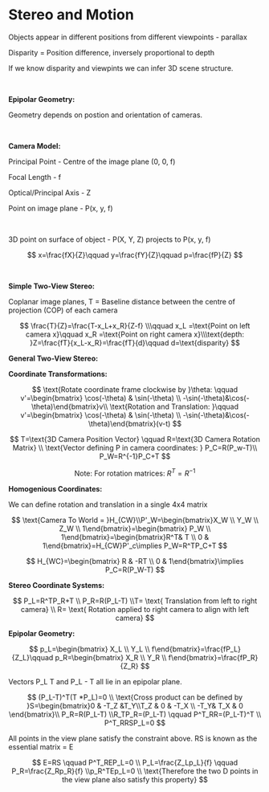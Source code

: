 # Stereo and Motion
Objects appear in different positions from different viewpoints - parallax

Disparity = Position difference, inversely proportional to depth

If we know disparity and viewpints we can infer 3D scene structure.

<br/>

**Epipolar Geometry:**

Geometry depends on postion and orientation of cameras.

<br/>

**Camera Model:**

Principal Point - Centre of the image plane (0, 0, f)

Focal Length - f

Optical/Principal Axis - Z

Point on image plane - P(x, y, f)

<br/>

3D point on surface of object - P(X, Y, Z) projects to P(x, y, f)

$$ x=\frac{fX}{Z}\qquad y=\frac{fY}{Z}\qquad p=\frac{fP}{Z} $$

<br/>

**Simple Two-View Stereo:**

Coplanar image planes, T = Baseline distance between the centre of projection (COP) of each camera

$$ \frac{T}{Z}=\frac{T-x_L+x_R}{Z-f} \\\qquad x_L =\text{Point on left camera x}\qquad x_R =\text{Point on right camera x}\\\text{depth: }Z=\frac{fT}{x_L-x_R}=\frac{fT}{d}\qquad d=\text{disparity} $$

**General Two-View Stereo:**

**Coordinate Transformations:**

$$ \text{Rotate coordinate frame clockwise by }\theta: \qquad v'=\begin{bmatrix} \cos(-\theta) & \sin(-\theta) \\ -\sin(-\theta)&\cos(-\theta)\end{bmatrix}v\\ \text{Rotation and Translation: }\qquad v'=\begin{bmatrix} \cos(-\theta) & \sin(-\theta) \\ -\sin(-\theta)&\cos(-\theta)\end{bmatrix}(v-t) $$

$$ T=\text{3D Camera Position Vector} \qquad R=\text{3D Camera Rotation Matrix} \\ \text{Vector defining P in camera coordinates: } P_C=R(P_w-T)\\ P_W=R^{-1}P_C+T $$

$$ \text{Note: For rotation matrices: }R^T=R^{-1} $$

**Homogenious Coordinates:**

We can define rotation and translation in a single 4x4 matrix

$$ \text{Camera To World = }H_{CW}\\P'_W=\begin{bmatrix}X_W \\ Y_W \\ Z_W \\ 1\end{bmatrix}=\begin{bmatrix} P_W \\ 1\end{bmatrix}=\begin{bmatrix}R^T& T \\ 0 & 1\end{bmatrix}=H_{CW}P'_c\implies P_W=R^TP_C+T $$

$$ H_{WC}=\begin{bmatrix} R & -RT \\ 0 & 1\end{bmatrix}\implies P_C=R(P_W-T) $$

**Stereo Coordinate Systems:**

$$ P_L=R^TP_R+T \\ P_R=R(P_L-T) \\T= \text{ Translation from left to right camera} \\ R= \text{ Rotation applied to right camera to align with left camera} $$

**Epipolar Geometry:**

$$ p_L=\begin{bmatrix} X_L \\ Y_L \\ f\end{bmatrix}=\frac{fP_L}{Z_L}\qquad p_R=\begin{bmatrix} X_R \\ Y_R \\ f\end{bmatrix}=\frac{fP_R}{Z_R} $$

Vectors P_L T and P_L - T all lie in an epipolar plane.

$$ (P_L-T)^T(T *P_L)=0 \\ \text{Cross product can be defined by }S=\begin{bmatrix}0 & -T_Z &T_Y\\T_Z & 0 & -T_X \\ -T_Y& T_X & 0 \end{bmatrix}\\ P_R=R(P_L-T) \\R_TP_R=(P_L-T) \qquad P^T_RR=(P_L-T)^T \\ P^T_RRSP_L=0 $$

All points in the view plane satisfy the constraint above. RS is known as the essential matrix = E

$$ E=RS \qquad P^T_REP_L=0 \\ P_L=\frac{Z_Lp_L}{f} \qquad P_R=\frac{Z_Rp_R}{f} \\p_R^TEp_L=0 \\ \text{Therefore the two D points in the view plane also satisfy this property} $$

<br/>


